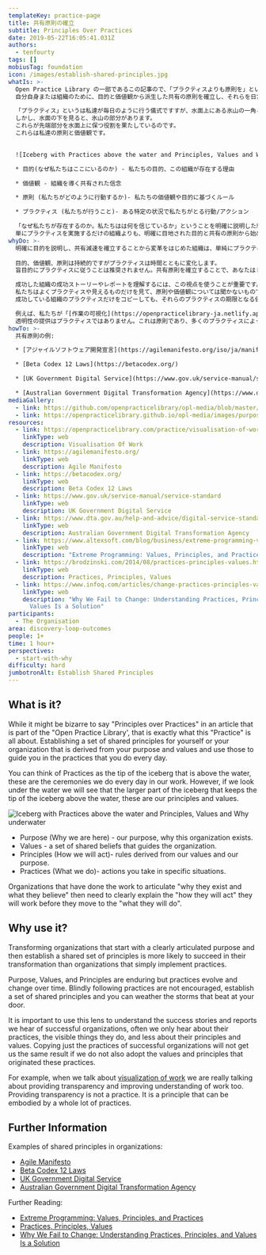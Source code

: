 ```yaml
---
templateKey: practice-page
title: 共有原則の確立
subtitle: Principles Over Practices
date: 2019-05-22T16:05:41.031Z
authors:
  - tenfourty
tags: []
mobiusTag: foundation
icon: /images/establish-shared-principles.jpg
whatIs: >-
  Open Practice Library の一部であるこの記事ので、「プラクティスよりも原則を」というのは奇妙なことかもしれませんが、それがこのプラクティスの本質です。
  自分自身または組織のために、目的と価値観から派生した共有の原則を確立し、それらを日常的におこなうプラクティスのガイドとして活用します。

  「プラクティス」というは私達が毎日のように行う儀式ですすが、水面上にある氷山の一角と考えることもできます。
  しかし、水面の下を見ると、氷山の部分があります。
  これらが先端部分を水面上に保つ役割を果たしているのです。
  これらは私達の原則と価値観です。
  

  ![Iceberg with Practices above the water and Principles, Values and Why underwater](/images/purpose-values-principles-practices.svg "Why Values Principles Practices Iceberg")

  * 目的(なぜ私たちはここにいるのか) - 私たちの目的、この組織が存在する理由

  * 価値観 - 組織を導く共有された信念

  * 原則 (私たちがどのように行動するか)- 私たちの価値観や目的に基づくルール

  * プラクティス (私たちが行うこと)- ある特定の状況で私たちがとる行動/アクション

  「なぜ私たちが存在するのか。私たちはは何を信じているか」ということを明確に説明した組織は、「どのように行動するか」を明確に説明する必要があります。
  単にプラクティスを実施するだけの組織よりも、明確に目地された目的と共有の原則から始める組織の変革が成功する可能性は高いのです。
whyDo: >-
  明確に目的を説明し、共有減速を確立することから変革をはじめた組織は、単純にプラクティスを実行しただけの組織より変革を成功させる可能性たが高くなります。
  
  目的、価値観、原則は持続的ですがプラクティスは時間とともに変化します。
  盲目的にプラクティスに従うことは推奨されません。共有原則を確立することで、あなたはドアに打ち付ける嵐に耐えることができるのです。

  成功した組織の成功ストーリーやレポートを理解するには、この視点を使うことが重要です。
  私たちはよくプラクティスや見えるものだけを見て、原則や価値観については聞かないものです。
  成功している組織のプラクティスだけをコピーしても、それらのプラクティスの期限となる価値観や原則を採用しなければ同じ結果にはならないでしょう。

  例えば、私たちが「[作業の可視化](https://openpracticelibrary-ja.netlify.app/practice/visualisation-of-work/ )」について話すとき、実際には透明性の提供と作業の理解を向上させることについて話しているのです。
  透明性の提供はプラクティスではありません。これは原則であり、多くのプラクティスによって具現化されることができます。
howTo: >-
  共有原則の例:

  * [アジャイルソフトウェア開発宣言](https://agilemanifesto.org/iso/ja/manifesto.html)

  * [Beta Codex 12 Laws](https://betacodex.org/)

  * [UK Government Digital Service](https://www.gov.uk/service-manual/service-standard)

  * [Australian Government Digital Transformation Agency](https://www.dta.gov.au/help-and-advice/digital-service-standard/digital-service-standard-criteria)
mediaGallery:
  - link: https://github.com/openpracticelibrary/opl-media/blob/master/images/Establish%20Shared%20Principles.jpg?raw=true
  - link: https://openpracticelibrary.github.io/opl-media/images/purpose-values-principles-practices.svg
resources:
  - link: https://openpracticelibrary.com/practice/visualisation-of-work/
    linkType: web
    description: Visualisation Of Work
  - link: https://agilemanifesto.org/
    linkType: web
    description: Agile Manifesto
  - link: https://betacodex.org/
    linkType: web
    description: Beta Codex 12 Laws
  - link: https://www.gov.uk/service-manual/service-standard
    linkType: web
    description: UK Government Digital Service
  - link: https://www.dta.gov.au/help-and-advice/digital-service-standard/digital-service-standard-criteria
    linkType: web
    description: Australian Government Digital Transformation Agency
  - link: https://www.altexsoft.com/blog/business/extreme-programming-values-principles-and-practices/
    linkType: web
    description: "Extreme Programming: Values, Principles, and Practices"
  - link: https://brodzinski.com/2014/08/practices-principles-values.html
    linkType: web
    description: Practices, Principles, Values
  - link: https://www.infoq.com/articles/change-practices-principles-values/
    linkType: web
    description: "Why We Fail to Change: Understanding Practices, Principles, and
      Values Is a Solution"
participants:
  - The Organisation
area: discovery-loop-outcomes
people: 1+
time: 1 hour+
perspectives:
  - start-with-why
difficulty: hard
jumbotronAlt: Establish Shared Principles
---
```

## What is it?

While it might be bizarre to say "Principles over Practices" in an article that is part of the "Open Practice Library', that is exactly what this "Practice" is all about. Establishing a set of shared principles for yourself or your organization that is derived from your purpose and values and use those to guide you in the practices that you do every day.

You can think of Practices as the tip of the iceberg that is above the water, these are the ceremonies we do every day in our work. However, if we look under the water we will see that the larger part of the iceberg that keeps the tip of the iceberg above the water, these are our principles and values.

![Iceberg with Practices above the water and Principles, Values and Why underwater](/images/purpose-values-principles-practices.svg "Why Values Principles Practices Iceberg")

* Purpose (Why we are here) - our purpose, why this organization exists.
* Values - a set of shared beliefs that guides the organization.
* Principles (How we will act)- rules derived from our values and our purpose.
* Practices (What we do)- actions you take in specific situations.

Organizations that have done the work to articulate "why they exist and what they believe" then need to clearly explain the "how they will act" they will work before they move to the "what they will do".

## Why use it?

Transforming organizations that start with a clearly articulated purpose and then establish a shared set of principles is more likely to succeed in their transformation than organizations that simply implement practices.

Purpose, Values, and Principles are enduring but practices evolve and change over time. Blindly following practices are not encouraged, establish a set of shared principles and you can weather the storms that beat at your door.

It is important to use this lens to understand the success stories and reports we hear of successful organizations, often we only hear about their practices, the visible things they do, and less about their principles and values. Copying just the practices of successful organizations will not get us the same result if we do not also adopt the values and principles that originated these practices.

For example, when we talk about [visualization of work](https://openpracticelibrary.com/practice/visualisation-of-work/) we are really talking about providing transparency and improving understanding of work too. Providing transparency is not a practice. It is a principle that can be embodied by a whole lot of practices.

## Further Information

Examples of shared principles in organizations:

* [Agile Manifesto](https://agilemanifesto.org/)
* [Beta Codex 12 Laws](https://betacodex.org/)
* [UK Government Digital Service](https://www.gov.uk/service-manual/service-standard)
* [Australian Government Digital Transformation Agency](https://www.dta.gov.au/help-and-advice/digital-service-standard/digital-service-standard-criteria)

Further Reading:

* [Extreme Programming: Values, Principles, and Practices](https://www.altexsoft.com/blog/business/extreme-programming-values-principles-and-practices/)
* [Practices, Principles, Values](https://brodzinski.com/2014/08/practices-principles-values.html)
* [Why We Fail to Change: Understanding Practices, Principles, and Values Is a Solution](https://www.infoq.com/articles/change-practices-principles-values/)
